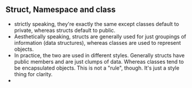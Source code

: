 ## Struct, Namespace and class

- strictly speaking, they're exactly the same except classes default to private, whereas structs default to public.
- Aesthetically speaking, structs are generally used for just groupings of information (data structures), whereas classes are used to represent objects.
- In practice, the two are used in different styles. Generally structs have public members and are just clumps of data.
Whereas classes tend to be encapsulated objects.
This is not a "rule", though. It's just a style thing for clarity.
- 